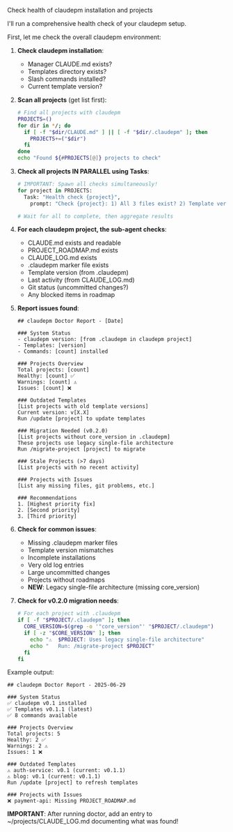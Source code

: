 Check health of claudepm installation and projects

I'll run a comprehensive health check of your claudepm setup.

First, let me check the overall claudepm environment:

1. **Check claudepm installation**:
   - Manager CLAUDE.md exists?
   - Templates directory exists?
   - Slash commands installed?
   - Current template version?

2. **Scan all projects** (get list first):
   ```bash
   # Find all projects with claudepm
   PROJECTS=()
   for dir in */; do
     if [ -f "$dir/CLAUDE.md" ] || [ -f "$dir/.claudepm" ]; then
       PROJECTS+=("$dir")
     fi
   done
   echo "Found ${#PROJECTS[@]} projects to check"
   ```

3. **Check all projects IN PARALLEL using Tasks**:
   ```python
   # IMPORTANT: Spawn all checks simultaneously!
   for project in PROJECTS:
     Task: "Health check {project}", 
       prompt: "Check {project}: 1) All 3 files exist? 2) Template version from .claudepm 3) Git status 4) Last activity from CLAUDE_LOG.md"
   
   # Wait for all to complete, then aggregate results
   ```

4. **For each claudepm project, the sub-agent checks**:
   - CLAUDE.md exists and readable
   - PROJECT_ROADMAP.md exists
   - CLAUDE_LOG.md exists
   - .claudepm marker file exists
   - Template version (from .claudepm)
   - Last activity (from CLAUDE_LOG.md)
   - Git status (uncommitted changes?)
   - Any blocked items in roadmap

4. **Report issues found**:
   ```
   ## claudepm Doctor Report - [Date]
   
   ### System Status
   - claudepm version: [from .claudepm in claudepm project]
   - Templates: [version]
   - Commands: [count] installed
   
   ### Projects Overview
   Total projects: [count]
   Healthy: [count] ✅
   Warnings: [count] ⚠️
   Issues: [count] ❌
   
   ### Outdated Templates
   [List projects with old template versions]
   Current version: v[X.X]
   Run /update [project] to update templates
   
   ### Migration Needed (v0.2.0)
   [List projects without core_version in .claudepm]
   These projects use legacy single-file architecture
   Run /migrate-project [project] to migrate
   
   ### Stale Projects (>7 days)
   [List projects with no recent activity]
   
   ### Projects with Issues
   [List any missing files, git problems, etc.]
   
   ### Recommendations
   1. [Highest priority fix]
   2. [Second priority]
   3. [Third priority]
   ```

5. **Check for common issues**:
   - Missing .claudepm marker files
   - Template version mismatches
   - Incomplete installations
   - Very old log entries
   - Large uncommitted changes
   - Projects without roadmaps
   - **NEW**: Legacy single-file architecture (missing core_version)

6. **Check for v0.2.0 migration needs**:
   ```bash
   # For each project with .claudepm
   if [ -f "$PROJECT/.claudepm" ]; then
     CORE_VERSION=$(grep -o '"core_version"' "$PROJECT/.claudepm")
     if [ -z "$CORE_VERSION" ]; then
       echo "⚠️  $PROJECT: Uses legacy single-file architecture"
       echo "   Run: /migrate-project $PROJECT"
     fi
   fi
   ```

Example output:
```
## claudepm Doctor Report - 2025-06-29

### System Status
✅ claudepm v0.1 installed
✅ Templates v0.1.1 (latest)
✅ 8 commands available

### Projects Overview
Total projects: 5
Healthy: 2 ✅
Warnings: 2 ⚠️ 
Issues: 1 ❌

### Outdated Templates
⚠️ auth-service: v0.1 (current: v0.1.1)
⚠️ blog: v0.1 (current: v0.1.1)
Run /update [project] to refresh templates

### Projects with Issues
❌ payment-api: Missing PROJECT_ROADMAP.md
```

**IMPORTANT**: After running doctor, add an entry to ~/projects/CLAUDE_LOG.md documenting what was found!